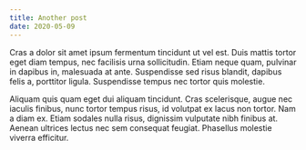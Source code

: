 ```yaml
---
title: Another post
date: 2020-05-09
---
```


Cras a dolor sit amet ipsum fermentum tincidunt ut vel est. Duis mattis tortor eget diam tempus, nec facilisis urna sollicitudin. Etiam neque quam, pulvinar in dapibus in, malesuada at ante. Suspendisse sed risus blandit, dapibus felis a, porttitor ligula. Suspendisse tempus nec tortor quis molestie.

Aliquam quis quam eget dui aliquam tincidunt. Cras scelerisque, augue nec iaculis finibus, nunc tortor tempus risus, id volutpat ex lacus non tortor. Nam a diam ex. Etiam sodales nulla risus, dignissim vulputate nibh finibus at. Aenean ultrices lectus nec sem consequat feugiat. Phasellus molestie viverra efficitur.
